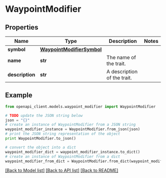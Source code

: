 # WaypointModifier


## Properties
Name | Type | Description | Notes
------------ | ------------- | ------------- | -------------
**symbol** | [**WaypointModifierSymbol**](WaypointModifierSymbol.md) |  | 
**name** | **str** | The name of the trait. | 
**description** | **str** | A description of the trait. | 

## Example

```python
from openapi_client.models.waypoint_modifier import WaypointModifier

# TODO update the JSON string below
json = "{}"
# create an instance of WaypointModifier from a JSON string
waypoint_modifier_instance = WaypointModifier.from_json(json)
# print the JSON string representation of the object
print WaypointModifier.to_json()

# convert the object into a dict
waypoint_modifier_dict = waypoint_modifier_instance.to_dict()
# create an instance of WaypointModifier from a dict
waypoint_modifier_from_dict = WaypointModifier.from_dict(waypoint_modifier_dict)
```
[[Back to Model list]](../README.md#documentation-for-models) [[Back to API list]](../README.md#documentation-for-api-endpoints) [[Back to README]](../README.md)


